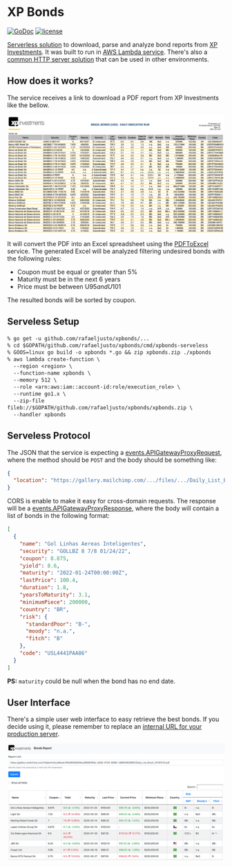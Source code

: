 XP Bonds
========

[![GoDoc](https://godoc.org/github.com/rafaeljusto/xpbonds?status.png)](https://godoc.org/github.com/rafaeljusto/xpbonds)
[![license](http://img.shields.io/badge/license-MIT-blue.svg)](https://raw.githubusercontent.com/rafaeljusto/xpbonds/master/LICENSE)

[Serverless solution](https://github.com/rafaeljusto/xpbonds/blob/master/cmd/xpbonds-serveless/main.go) to download, parse and analyze bond reports from [XP Investments](https://www.xpi.us). It was built to run in [AWS Lambda service](https://aws.amazon.com/lambda/). There's also a [common HTTP server solution](https://github.com/rafaeljusto/xpbonds/blob/master/cmd/xpbonds/main.go) that can be used in other environments.

How does it works?
------------------

The service receives a link to download a PDF report from XP Investments like the bellow.

![XP Investments Report Example](https://github.com/rafaeljusto/xpbonds/raw/master/xpbonds.png "XP Investments Report Example")

It will convert the PDF into an Excel spreadsheet using the [PDFToExcel](https://www.pdftoexcel.com/) service. The generated Excel will be analyzed filtering undesired bonds with the following rules:

* Coupon must be equal or greater than 5%
* Maturity must be in the next 6 years
* Price must be between U$95 and U$101

The resulted bonds will be sorted by coupon.

Serveless Setup
---------------

```shell
% go get -u github.com/rafaeljusto/xpbonds/...
% cd $GOPATH/github.com/rafaeljusto/xpbonds/cmd/xpbonds-serveless
% GOOS=linux go build -o xpbonds *.go && zip xpbonds.zip ./xpbonds
% aws lambda create-function \
  --region <region> \
  --function-name xpbonds \
  --memory 512 \
  --role <arn:aws:iam::account-id:role/execution_role> \
  --runtime go1.x \
  --zip-file fileb://$GOPATH/github.com/rafaeljusto/xpbonds/xpbonds.zip \
  --handler xpbonds
```

Serveless Protocol
------------------

The JSON that the service is expecting a [events.APIGatewayProxyRequest](https://godoc.org/github.com/aws/aws-lambda-go/events#APIGatewayProxyRequest), where the method should be `POST` and the body should be something like:

```json
{
  "location": "https://gallery.mailchimp.com/.../files/.../Daily_List_Brazil_20181210.pdf"
}
```

CORS is enable to make it easy for cross-domain requests. The response will be a [events.APIGatewayProxyResponse](https://godoc.org/github.com/aws/aws-lambda-go/events#APIGatewayProxyResponse), where the body will contain a list of bonds in the following format:

```json
[
  {
    "name": "Gol Linhas Aereas Inteligentes",
    "security": "GOLLBZ 8 7/8 01/24/22",
    "coupon": 8.875,
    "yield": 8.6,
    "maturity": "2022-01-24T00:00:00Z",
    "lastPrice": 100.4,
    "duration": 1.8,
    "yearsToMaturity": 3.1,
    "minimumPiece": 200000,
    "country": "BR",
    "risk": {
      "standardPoor": "B-",
      "moody": "n.a.",
      "fitch": "B"
    },
    "code": "USL4441PAA86"
  }
]
```

**PS:** `maturity` could be null when the bond has no end date.

User Interface
--------------

There's a simple user web interface to easy retrieve the best bonds. If you decide using it, please remember to replace an [internal URL for your production server](https://github.com/rafaeljusto/xpbonds/blob/a0b793e022fc16926240c9f8eaa4ae531d41c553/ui/index.html#L177).

![User Interface](https://github.com/rafaeljusto/xpbonds/raw/master/xpbonds-ui.png "User Interface")